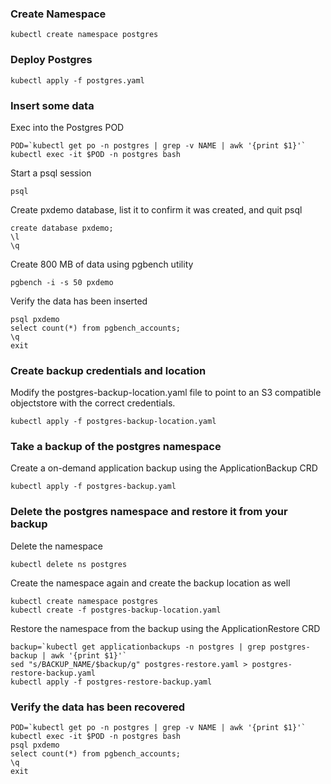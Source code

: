 ### Create Namespace
```
kubectl create namespace postgres
```
### Deploy Postgres
```
kubectl apply -f postgres.yaml
```
### Insert some data
Exec into the Postgres POD
```
POD=`kubectl get po -n postgres | grep -v NAME | awk '{print $1}'`
kubectl exec -it $POD -n postgres bash
```
Start a psql session
```
psql
```
Create pxdemo database, list it to confirm it was created, and quit psql
```
create database pxdemo;
\l
\q
```
Create 800 MB of data using pgbench utility
```
pgbench -i -s 50 pxdemo
```
Verify the data has been inserted
```
psql pxdemo
select count(*) from pgbench_accounts;
\q
exit
```
### Create backup credentials and location
Modify the postgres-backup-location.yaml file to point to an S3 compatible objectstore with the correct credentials.
```
kubectl apply -f postgres-backup-location.yaml
```
### Take a backup of the postgres namespace
Create a on-demand application backup using the ApplicationBackup CRD
```
kubectl apply -f postgres-backup.yaml
```
### Delete the postgres namespace and restore it from your backup
Delete the namespace
```
kubectl delete ns postgres
```
Create the namespace again and create the backup location as well
```
kubectl create namespace postgres
kubectl create -f postgres-backup-location.yaml
```
Restore the namespace from the backup using the ApplicationRestore CRD
```
backup=`kubectl get applicationbackups -n postgres | grep postgres-backup | awk '{print $1}'`
sed "s/BACKUP_NAME/$backup/g" postgres-restore.yaml > postgres-restore-backup.yaml
kubectl apply -f postgres-restore-backup.yaml 
```
### Verify the data has been recovered
```
POD=`kubectl get po -n postgres | grep -v NAME | awk '{print $1}'`
kubectl exec -it $POD -n postgres bash
psql pxdemo
select count(*) from pgbench_accounts;
\q
exit
```
